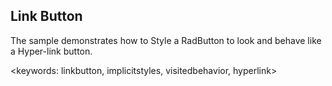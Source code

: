 ## Link Button ##
The sample demonstrates how to Style a RadButton to look and behave like a Hyper-link button.

<keywords: linkbutton, implicitstyles, visitedbehavior, hyperlink>